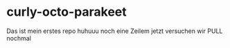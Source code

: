 # curly-octo-parakeet
Das ist mein erstes repo
huhuuu
noch eine Zeilem jetzt versuchen wir PULL
nochmal
